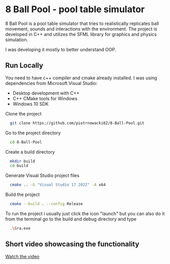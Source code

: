 
# 8 Ball Pool - pool table simulator

8 Ball Pool is a pool table simulator that tries to realistically replicates ball movement, sounds and interactions with the environment. The project is developed in C++ and utilizes the SFML library for graphics and physics simulation.


I was developing it mostly to better understand OOP.


## Run Locally

You need to have c++ compiler and cmake already installed.
I was using dependencies from Microsoft Visual Studio:
 - Desktop development with C++
 - C++ CMake tools for Windows
 - Windows 10 SDK


Clone the project

```bash
  git clone https://github.com/piotrnowacki02/8-Ball-Pool.git
```

Go to the project directory

```bash
  cd 8-Ball-Pool
```

Create a build directory

```bash
  mkdir build
  cd build
```

Generate Visual Studio project files

```bash
  cmake .. -G "Visual Studio 17 2022" -A x64
```

Build the project

```bash
  cmake --build . --config Release
```

To run the project i usually just click the icon "launch" but you can also do it from the terminal go to the build and debug directory and type
```bash
  .\Gra.exe
```


## Short video showcasing the functionality
[Watch the video](https://github.com/user-attachments/assets/99c53509-442b-4347-b716-db17671e1977)

